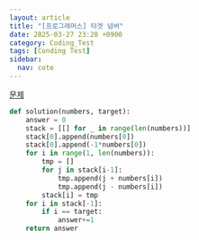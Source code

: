 ```yaml
---
layout: article
title: "[프로그래머스] 타겟 넘버"
date: 2025-03-27 23:20 +0900
category: Coding_Test
tags: [Conding Test]
sidebar:
  nav: cote
---
```

[문제](https://school.programmers.co.kr/learn/courses/30/lessons/43165)
```python
def solution(numbers, target):
    answer = 0
    stack = [[] for _ in range(len(numbers))]
    stack[0].append(numbers[0])
    stack[0].append(-1*numbers[0])
    for i in range(1, len(numbers)):
        tmp = []
        for j in stack[i-1]:
            tmp.append(j + numbers[i])
            tmp.append(j - numbers[i])
        stack[i] = tmp
    for i in stack[-1]:
        if i == target:
            answer+=1
    return answer
```